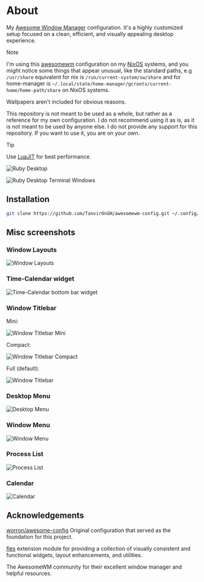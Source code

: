 # About

My [Awesome Window Manager](https://awesomewm.org) configuration. It's a highly customized setup focused on a clean, efficient, and visually appealing desktop experience.

> [!NOTE]  
> I'm using this [awesomewm](https://awesomewm.org) configuration on my [NixOS](https://nixos.org) systems, and you might notice some things that appear unusual, like the standard paths, e.g `/usr/share` equivalent for nix is `/run/current-system/sw/share` and for home-manager is `~/.local/state/home-manager/gcroots/current-home/home-path/share` on NixOS systems.
>
> Wallpapers aren't included for obvious reasons.
>
> This repository is not meant to be used as a whole, but rather as a reference for my own configuration. I do not recommend using it as is, as it is not meant to be used by anyone else. I do not provide any support for this repository. If you want to use it, you are on your own.

> [!TIP]  
> Use [LuaJIT](https://luajit.org) for best performance.

![Ruby Desktop](screenshots/rosybrown_desktop.png)

![Ruby Desktop Terminal Windows](screenshots/rosybrown_desktop_terminals.png)

## Installation

```bash
git clone https://github.com/TanvirOnGH/awesomewm-config.git ~/.config/awesome --recursive
```

## Misc screenshots

### Window Layouts

![Window Layouts](screenshots/layouts.png)

### Time-Calendar widget

![Time-Calendar bottom bar widget](screenshots/time_calendar_bar_widget.png)

### Window Titlebar

Mini:

![Window Titlebar Mini](screenshots/window_titlebar_mini.png)

Compact:

![Window Titlebar Compact](screenshots/window_titlebar_compact.png)

Full (default):

![Window Titlebar](screenshots/window_titlebar_full.png)

### Desktop Menu

![Desktop Menu](screenshots/desktop_menu.png)

### Window Menu

![Window Menu](screenshots/window_menu.png)

### Process List

![Process List](screenshots/process_list.png)

### Calendar

![Calendar](screenshots/calendar.png)

## Acknowledgements

[worron/awesome-config](https://github.com/worron/awesome-config) Original configuration that served as the foundation for this project.

[flex](https://github.com/TanvirOnGH/flex) extension module for providing a collection of visually consistent and functional widgets, layout enhancements, and utilities.

The AwesomeWM community for their excellent window manager and helpful resources.
